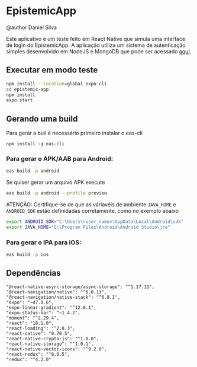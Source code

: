 # EpistemicApp

@author Daniel Silva

Este aplicativo é um teste feito em React Native que simula uma interface de login do EpistemicApp.
A aplicação utiliza um sistema de autenticação simples desenvolvido em NodeJS e MongoDB que pode ser acessado [aqui](https://github.com/returndaniels/epistemic-api).

## Executar em modo teste

```bash
npm install --location=global expo-cli
cd epistemic-app
npm install
expo start
```

## Gerando uma build

Para gerar a buil é necessário primeiro instalar o eas-cli

```
npm install -g eas-cli
```

### Para gerar o APK/AAB para Android:

```bash
eas build -p android
```

Se quiser gerar um arquivo APK execute

```bash
eas build -p android --profile preview
```

ATENÇÃO: Certifique-se de que as váriavéis de ambiente `JAVA_HOME` e `ANDROID_SDK` estão definidadas corretamente, como no exemplo abaixo

```bash
export ANDROID_SDK="C:\Users\<user_name>\AppData\Local\Android\sdk"
export JAVA_HOME="C:\Program Files\Android\Android Studio\jre"
```

### Para gerar o IPA para iOS:

```bash
eas build -p ios
```

## Dependências

    "@react-native-async-storage/async-storage": "^1.17.11",
    "@react-navigation/native": "^6.0.13",
    "@react-navigation/native-stack": "^6.9.1",
    "expo": "~47.0.6",
    "expo-linear-gradient": "^12.0.1",
    "expo-status-bar": "~1.4.2",
    "moment": "^2.29.4",
    "react": "18.1.0",
    "react-loading": "^2.0.3",
    "react-native": "0.70.5",
    "react-native-crypto-js": "^1.0.0",
    "react-native-storage": "^1.0.1",
    "react-native-vector-icons": "^9.2.0",
    "react-redux": "^8.0.5",
    "redux": "^4.2.0"

